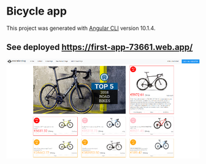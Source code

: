 # Bicycle app

This project was generated with [Angular CLI](https://github.com/angular/angular-cli) version 10.1.4.

## See deployed https://first-app-73661.web.app/

<img src="first-app.png" width="800"></img>
